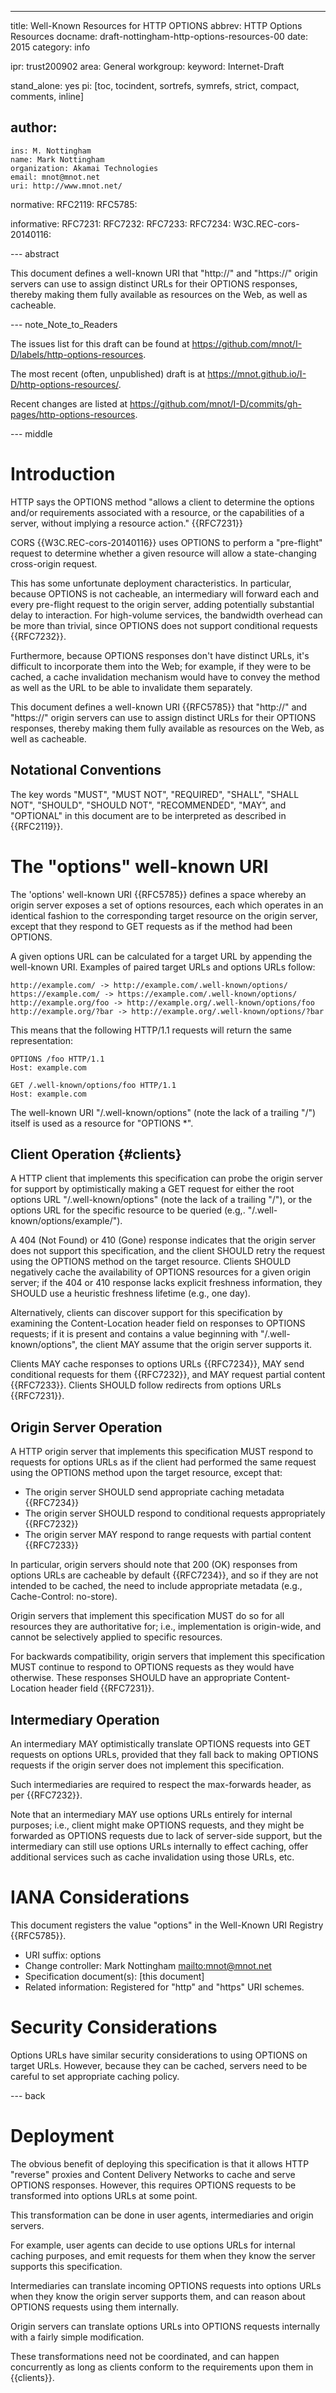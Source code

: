 ---
title: Well-Known Resources for HTTP OPTIONS
abbrev: HTTP Options Resources
docname: draft-nottingham-http-options-resources-00
date: 2015
category: info

ipr: trust200902
area: General
workgroup:
keyword: Internet-Draft

stand_alone: yes
pi: [toc, tocindent, sortrefs, symrefs, strict, compact, comments, inline]

author:
 -
    ins: M. Nottingham
    name: Mark Nottingham
    organization: Akamai Technologies
    email: mnot@mnot.net
    uri: http://www.mnot.net/

normative:
  RFC2119:
  RFC5785:

informative:
  RFC7231:
  RFC7232:
  RFC7233:
  RFC7234:
  W3C.REC-cors-20140116:

--- abstract

This document defines a well-known URI that "http://" and "https://" origin servers can use to
assign distinct URLs for their OPTIONS responses, thereby making them fully available as resources
on the Web, as well as cacheable.


--- note_Note_to_Readers

The issues list for this draft can be found at <https://github.com/mnot/I-D/labels/http-options-resources>.

The most recent (often, unpublished) draft is at <https://mnot.github.io/I-D/http-options-resources/>.

Recent changes are listed at <https://github.com/mnot/I-D/commits/gh-pages/http-options-resources>.


--- middle

# Introduction

HTTP says the OPTIONS method "allows a client to determine the options and/or requirements
associated with a resource, or the capabilities of a server, without implying a resource action."
{{RFC7231}}

CORS {{W3C.REC-cors-20140116}} uses OPTIONS to perform a "pre-flight" request to determine whether
a given resource will allow a state-changing cross-origin request.

This has some unfortunate deployment characteristics. In particular, because OPTIONS is not
cacheable, an intermediary will forward each and every pre-flight request to the origin server,
adding potentially substantial delay to interaction. For high-volume services, the bandwidth
overhead can be more than trivial, since OPTIONS does not support conditional requests {{RFC7232}}.

Furthermore, because OPTIONS responses don't have distinct URLs, it's difficult to incorporate them
into the Web; for example, if they were to be cached, a cache invalidation mechanism would have to
convey the method as well as the URL to be able to invalidate them separately.

This document defines a well-known URI {{RFC5785}} that "http://" and "https://" origin servers can
use to assign distinct URLs for their OPTIONS responses, thereby making them fully available as
resources on the Web, as well as cacheable.

## Notational Conventions

The key words "MUST", "MUST NOT", "REQUIRED", "SHALL", "SHALL NOT", "SHOULD", "SHOULD NOT",
"RECOMMENDED", "MAY", and "OPTIONAL" in this document are to be interpreted as described in
{{RFC2119}}.


# The "options" well-known URI

The 'options' well-known URI {{RFC5785}} defines a space whereby an origin server exposes a set of
options resources, each which operates in an identical fashion to the corresponding target resource
on the origin server, except that they respond to GET requests as if the method had been OPTIONS.

A given options URL can be calculated for a target URL by appending the well-known URI. Examples of
paired target URLs and options URLs follow:

~~~~
http://example.com/ -> http://example.com/.well-known/options/
https://example.com/ -> https://example.com/.well-known/options/
http://example.org/foo -> http://example.org/.well-known/options/foo
http://example.org/?bar -> http://example.org/.well-known/options/?bar
~~~~

This means that the following HTTP/1.1 requests will return the same representation:

~~~~
OPTIONS /foo HTTP/1.1
Host: example.com

GET /.well-known/options/foo HTTP/1.1
Host: example.com
~~~~

The well-known URI "/.well-known/options" (note the lack of a trailing "/") itself is used as a
resource for "OPTIONS *".

## Client Operation {#clients}

A HTTP client that implements this specification can probe the origin server for support by
optimistically making a GET request for either the root options URL "/.well-known/options" (note
the lack of a trailing "/"), or the options URL for the specific resource to be queried (e.g,.
"/.well-known/options/example/").

A 404 (Not Found) or 410 (Gone) response indicates that the origin server does not support this
specification, and the client SHOULD retry the request using the OPTIONS method on the target
resource. Clients SHOULD negatively cache the availability of OPTIONS resources for a given origin
server; if the 404 or 410 response lacks explicit freshness information, they SHOULD use a
heuristic freshness lifetime (e.g., one day).

Alternatively, clients can discover support for this specification by examining the
Content-Location header field on responses to OPTIONS requests; if it is present and contains a
value beginning with "/.well-known/options", the client MAY assume that the origin server supports
it.

Clients MAY cache responses to options URLs {{RFC7234}}, MAY send conditional requests for them
{{RFC7232}}, and MAY request partial content {{RFC7233}}. Clients SHOULD follow redirects from
options URLs {{RFC7231}}.


## Origin Server Operation

A HTTP origin server that implements this specification MUST respond to requests for options URLs
as if the client had performed the same request using the OPTIONS method upon the target resource,
except that:

* The origin server SHOULD send appropriate caching metadata {{RFC7234}}
* The origin server SHOULD respond to conditional requests appropriately {{RFC7232}}
* The origin server MAY respond to range requests with partial content {{RFC7233}}

In particular, origin servers should note that 200 (OK) responses from options URLs are cacheable
by default {{RFC7234}}, and so if they are not intended to be cached, the need to include
appropriate metadata (e.g., Cache-Control: no-store).

Origin servers that implement this specification MUST do so for all resources they are
authoritative for; i.e., implementation is origin-wide, and cannot be selectively applied to
specific resources.

For backwards compatibility, origin servers that implement this specification MUST continue to
respond to OPTIONS requests as they would have otherwise. These responses SHOULD have an
appropriate Content-Location header field {{RFC7231}}.


## Intermediary Operation

An intermediary MAY optimistically translate OPTIONS requests into GET requests on options URLs,
provided that they fall back to making OPTIONS requests if the origin server does not implement
this specification.

Such intermediaries are required to respect the max-forwards header, as per {{RFC7232}}.

Note that an intermediary MAY use options URLs entirely for internal purposes; i.e., client might
make OPTIONS requests, and they might be forwarded as OPTIONS requests due to lack of server-side
support, but the intermediary can still use options URLs internally to effect caching, offer
additional services such as cache invalidation using those URLs, etc.

# IANA Considerations

This document registers the value "options" in the Well-Known URI Registry {{RFC5785}}.

* URI suffix: options
* Change controller: Mark Nottingham <mailto:mnot@mnot.net>
* Specification document(s): [this document]
* Related information: Registered for "http" and "https" URI schemes.


# Security Considerations

Options URLs have similar security considerations to using OPTIONS on target URLs. However, because
they can be cached, servers need to be careful to set appropriate caching policy.


--- back

# Deployment

The obvious benefit of deploying this specification is that it allows HTTP "reverse" proxies and
Content Delivery Networks to cache and serve OPTIONS responses. However, this requires OPTIONS
requests to be transformed into options URLs at some point.

This transformation can be done in user agents, intermediaries and origin servers.

For example, user agents can decide to use options URLs for internal caching purposes, and emit
requests for them when they know the server supports this specification.

Intermediaries can translate incoming OPTIONS requests into options URLs when they know the origin
server supports them, and can reason about OPTIONS requests using them internally.

Origin servers can translate options URLs into OPTIONS requests internally with a fairly simple
modification.

These transformations need not be coordinated, and can happen concurrently as long as clients
conform to the requirements upon them in {{clients}}.
